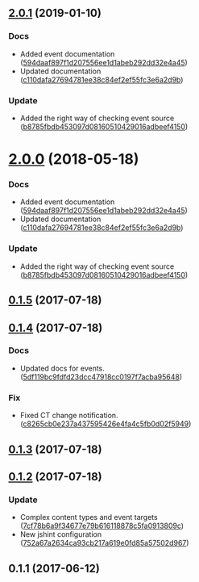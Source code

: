 <a name="2.0.1"></a>
## [2.0.1](https://github.com/advanced-rest-client/content-type-selector/compare/0.1.4...2.0.1) (2019-01-10)


### Docs

* Added event documentation ([594daaf897f1d207556ee1d1abeb292dd32e4a45](https://github.com/advanced-rest-client/content-type-selector/commit/594daaf897f1d207556ee1d1abeb292dd32e4a45))
* Updated documentation ([c110dafa27694781ee38c84ef2ef55fc3e6a2d9b](https://github.com/advanced-rest-client/content-type-selector/commit/c110dafa27694781ee38c84ef2ef55fc3e6a2d9b))

### Update

* Added the right way of checking event source ([b8785fbdb453097d08160510429016adbeef4150](https://github.com/advanced-rest-client/content-type-selector/commit/b8785fbdb453097d08160510429016adbeef4150))



<a name="2.0.0"></a>
# [2.0.0](https://github.com/advanced-rest-client/content-type-selector/compare/0.1.4...2.0.0) (2018-05-18)


### Docs

* Added event documentation ([594daaf897f1d207556ee1d1abeb292dd32e4a45](https://github.com/advanced-rest-client/content-type-selector/commit/594daaf897f1d207556ee1d1abeb292dd32e4a45))
* Updated documentation ([c110dafa27694781ee38c84ef2ef55fc3e6a2d9b](https://github.com/advanced-rest-client/content-type-selector/commit/c110dafa27694781ee38c84ef2ef55fc3e6a2d9b))

### Update

* Added the right way of checking event source ([b8785fbdb453097d08160510429016adbeef4150](https://github.com/advanced-rest-client/content-type-selector/commit/b8785fbdb453097d08160510429016adbeef4150))



<a name="0.1.5"></a>
## [0.1.5](https://github.com/advanced-rest-client/content-type-selector/compare/0.1.4...0.1.5) (2017-07-18)




<a name="0.1.4"></a>
## [0.1.4](https://github.com/advanced-rest-client/content-type-selector/compare/0.1.3...0.1.4) (2017-07-18)


### Docs

* Updated docs for events. ([5df119bc9fdfd23dcc47918cc0197f7acba95648](https://github.com/advanced-rest-client/content-type-selector/commit/5df119bc9fdfd23dcc47918cc0197f7acba95648))

### Fix

* Fixed CT change notification. ([c8265cb0e237a437595426e4fa4c5fb0d02f5949](https://github.com/advanced-rest-client/content-type-selector/commit/c8265cb0e237a437595426e4fa4c5fb0d02f5949))



<a name="0.1.3"></a>
## [0.1.3](https://github.com/advanced-rest-client/content-type-selector/compare/0.1.2...0.1.3) (2017-07-18)




<a name="0.1.2"></a>
## [0.1.2](https://github.com/advanced-rest-client/content-type-selector/compare/0.1.1...0.1.2) (2017-07-18)


### Update

* Complex content types and event targets ([7cf78b6a9f34677e79b616118878c5fa0913809c](https://github.com/advanced-rest-client/content-type-selector/commit/7cf78b6a9f34677e79b616118878c5fa0913809c))
* New jshint configuration ([752a67a2634ca93cb217a619e0fd85a57502d967](https://github.com/advanced-rest-client/content-type-selector/commit/752a67a2634ca93cb217a619e0fd85a57502d967))



<a name="0.1.1"></a>
## 0.1.1 (2017-06-12)




